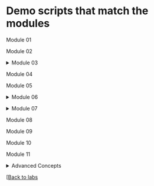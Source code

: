 # Demo scripts that match the modules

Module 01

Module 02

<details><summary>Module 03</summary><Strong> 

## Pass PipeLine Objects
  
```PowerShell
# Install this before trying any of these examples

Install-Module -Name PipelineDemo -Force
```
### Get-OpenTCPPortByVal
#### Try ByValue pipeline

```PowerShell
# ByValue Pipeline
Get-ADComputer -Filter *          |        Get-OpenTCPPortByVal

#
# Get-Member shows type                    Get-Help shows:
#--------------------------------------------------------------------
# of [ADComputer] --------------> |----->  -Computer [ADComputer]
#                                 |         Pipeline=True (ByValue)
#                                 |
#                                 |        -TcpPort [int]
#                                 |         Pipeline=False

# We can pipe the entire [ADComputer] object to Get-OpenTCPPortByVal
# because of these two reasons:
#   1. The -Computer parameter (from Get-OpenTCPPortByVal) can accept
#      pipeline using ByValue {pipeline=True  ByValue}
#   2. The type for the parameter -Computer matches the object type produced by
#      the "Get-ADComputer -Filter *" command {[ADComputer] = [ADComputer]} 
```

#### ByValue pipeline succeeds

  
---
  
### Get-OpenTCPPortByPN
#### Always try ByValue pipeline first

```PowerShell
Get-ADComputer -Filter *          |        Get-OpenTCPPortByPN
# This command produces           |        This command does NOT accept 
# an [ADComputer] object          |        [ADComputer] objects ByValue

# Get-Member shows type                    Get-Help shows:
#-----------------------------------------------------------------------------
# of [ADComputer] ------------> X | X      -Name [String]
#                                 |         Pipeline=True (ByPropertyName)
#                                 |
#                                 |        -TcpPort [int]
#                                 |         Pipeline=False
# This fails because there are no parameters in the Get-OpenTCPPortByPN command
# that:
#  1. Accept pipeline using ByValue and
#  2. Have their type matching [ADComputer]
```
#### ByValue pipeline failed --> PowerShell now tries the ByPropertyName pipeline
 
#### Resorting to ByPropertyName pipeline

```PowerShell
Get-ADComputer -Filter *          |        Get-OpenTCPPortByPN

# When Unpacking the [ADComputer] |        This command has the following
# object we find these            |        parameters:
# properties:                     |

# Get-Member shows:                        Get-Help shows:
#---------------------------------------------------------------------------
#  Name              [String] --->|----->  -Name [string]  
#  DNSHostName       [String]     |         pipeline=True  ByPropertyName
#  Enabled           [Boolean]    |  
#  DistinguishedName [String]     |        -TcpPort <Int32>
#  ObjectClass       [String]     |         Pipeline=False
#  ObjectGUID        [Guid]       |
#  SamAccountName    [String]     |
#  SID               [SID]        |
#  UserPrincipalName [String]     |

# We can pipe the value of the contents of the Name property to Get-OpenTCPPortByPN
# because of these three reasons:
#   1. The -Name parameter (from Get-OpenTCPPortByPN) can accept pipeline using
#      ByPropertyName {pipeline=True  ByPropertyName}
#   2. The property and parameter names are spelt exactly the same {Name = Name}
#   3. The types for both of the property and parameter are the same {[string] = [string]} 
```

#### ByPropertyName succeeds


---
 
### Parameter Overrides Pipeline
#### Prevents PowerShell from Piping Data

```PowerShell
Get-ADComputer -Filter *          |        Get-OpenTCPPortByPN -Name 'LON-DC1'
# When Unpacking the [ADComputer] |        This command has the following
# object we find these            |        parameters:
# properties:                     |
 
# Get-Member shows:                        Get-Help shows:
#----------------------------------------------------------------------------
#  Name              [String] --->|  XXXX  -Name [string]  
#  DNSHostName       [String]     |         pipeline=True  ByPropertyName
#  Enabled           [Boolean]    |  
#  DistinguishedName [String]     |        -TcpPort <Int32>
#  ObjectClass       [String]     |         Pipeline=False
#  ObjectGUID        [Guid]       |
#  SamAccountName    [String]     |
#  SID               [SID]        |
#  UserPrincipalName [String]     |

# We would normally be able to pipe the value of the contents of the Name property to Get-OpenTCPPortByPN
# because of these three reasons:
#   1. The -Name parameter (from Get-OpenTCPPortByPN) can accept pipeline using
#      ByPropertyName {pipeline=True  ByPropertyName}
#   2. The property and parameter names are spelt exactly the same {Name = Name}
#   3. The types for both of the property and parameter are the same {[string] = [string]}

# HOWEVER, because the -Name parameter was used on the command line, the pipeline is NOT
# permitted to pipe data to this -Name parameter. Thus using the parameter on the second command
# overrides the pipeline's ability to pipe data to that parameter.
```
---

### Parenthetical Data Passing
#### Passes Data Between Command without Pipelines

```PowerShell
Get-OpenTCPPortByPN -Name (Get-ADComputer -Filter *).Name 
# (Get-ADComputer -Filter *).Name This command creates [ADComputer] objects and then extracts the Name property
# value from each computer. As the Name property contains a [string] and the -Name parameter accepts a [string]
# the Name property data will be accepted by the -Name parameter.
# Get-ADComputer -Filter *        #        Get-OpenTCPPortByPN
# Get-Member shows:               #        Get-Help shows:
#--------------------------------------------------------------------------
#  Name              [String]     #        -Name [string]  
#  DNSHostName       [String]     #         pipeline=True  ByPropertyName
#  Enabled           [Boolean]    #  
#  DistinguishedName [String]     #        -TcpPort <Int32>
#  ObjectClass       [String]     #         Pipeline=False
#  ObjectGUID        [Guid]       #
#  SamAccountName    [String]     #
#  SID               [SID]        #
#  UserPrincipalName [String]     #
```
 

<br>

[[Back to labs](https://github.com/brentd09/AZ040Labs/blob/main/README.md#powershell-labs)


  
</Strong></details> 

Module 04

Module 05

<details><summary>Module 06</summary><Strong> 

### Demo: Hashtable, Nested Hashtable

```PowerShell
# Nesting HashTables
$Person = @{
  Name = 'Kevin'
  Age  = 36
  Address = [ordered]@{
    Street  = '2351 State Road'      
    City    = 'Austin'
    State   = 'TX'
    Country = 'USA'
  }
}

$Person.Name
$Person.Address.Street
$Person.Address


```
[Back to labs](https://github.com/brentd09/AZ040Labs/blob/main/README.md#powershell-labs)

### Demo: HashTables, ArrayLists, Nested HashTables, Ordered HashTables  

```PowerShell
[System.Collections.ArrayList]$People = @()


$Person1 = @{
  Name = 'Kevin'
  Age  = 36
  Address = [ordered]@{
    Street  = '2351 State Road'      
    City    = 'Austin'
    State   = 'TX'
    Country = 'USA'
  }
}

$Person2 = @{
  Name = 'Brian'
  Age  = 23
  Address = [ordered]@{
    Street  = '211 Mountian Road'      
    City    = 'Denver'
    State   = 'CO'
    Country = 'USA'
  }
}

$Person3 = @{
  Name = 'Diane'
  Age  = 59
  Address = [ordered]@{
    Street  = '33 Banks Road'      
    City    = 'Sydney'
    State   = 'NSW'
    Country = 'Australia'
  }
}

$Person4 = @{
  Name = 'Jill'
  Age  = 18
  Address = [ordered]@{
    Street  = '51 Main Street'      
    City    = 'Brisbane'
    State   = 'QLD'
    Country = 'Australia'
  }
}

$People.Add($Person1) *> $null
$People.Add($Person2) *> $null
$People.Add($Person3) *> $null
$People.Add($Person4) *> $null

foreach ($Person in $People) {
  Write-Host "$($Person.Name) is $($Person.Age) years old and lives at $($Person.Address.Street), $($Person.Address.City) $($Person.Address.State), $($Person.Address.Country) "
}

```

[Back to labs](https://github.com/brentd09/AZ040Labs/blob/main/README.md#powershell-labs)

### Demo: HashTables, List, Nested HashTables, Ordered HashTables 

```Powershell
# This uses a more modern non-fixed size array called [List]
# Please note [ArrayList] is old, and not recommended anymore. See the website below:
# https://learn.microsoft.com/en-us/dotnet/api/system.collections.arraylist?view=net-7.0

# Despite what the PowerShell training manual instructs regarding using [ArrayList],
# the [List] arrays are more capable and are more modern.

# To use a list you must declare what type of data is in the list, however, you can use
# [PSObject] or [object] to mean any generic objects of any type or you can declare a
# specific type like [int] or [string] etc.


[System.Collections.Generic.List[PSObject]]$People = @()


$Person1 = @{
  Name = 'Kevin'
  Age  = 36
  Address = [ordered]@{
    Street  = '2351 State Road'      
    City    = 'Austin'
    State   = 'TX'
    Country = 'USA'
  }
}

$Person2 = @{
  Name = 'Brian'
  Age  = 23
  Address = [ordered]@{
    Street  = '211 Mountian Road'      
    City    = 'Denver'
    State   = 'CO'
    Country = 'USA'
  }
}

$Person3 = @{
  Name = 'Diane'
  Age  = 59
  Address = [ordered]@{
    Street  = '33 Banks Road'      
    City    = 'Sydney'
    State   = 'NSW'
    Country = 'Australia'
  }
}

$Person4 = @{
  Name = 'Jill'
  Age  = 18
  Address = [ordered]@{
    Street  = '51 Main Street'      
    City    = 'Brisbane'
    State   = 'QLD'
    Country = 'Australia'
  }
}

$People.Add($Person1) *> $null
$People.Add($Person2) *> $null
$People.Add($Person3) *> $null
$People.Add($Person4) *> $null

foreach ($Person in $People) {
  Write-Host "$($Person.Name) is $($Person.Age) years old and lives at $($Person.Address.Street), $($Person.Address.City) $($Person.Address.State), $($Person.Address.Country) "
}
```

[Back to labs](https://github.com/brentd09/AZ040Labs/blob/main/README.md#powershell-labs)

</Strong></details>


<details><summary>Module 07</summary><Strong> 


### Demo: Foreach 

```PowerShell
# Report Which Computers Respond
$Computers = 'LON-Cl1','LON-DC1','LON-SVR1','LON-SVR2'
foreach  ($Computer in $Computers) {
  $ComputerResponded = Test-NetConnection -ComputerName $Computer -InformationLevel Quiet -WarningAction SilentlyContinue
  Write-Host "Computer $Computer responded: $ComputerResponded" 
}
```
[Back to labs](https://github.com/brentd09/AZ040Labs/blob/main/README.md#powershell-labs)


### Demo: if, elseif, else 

```PowerShell
$Weather = "Cloudy"

if ($Weather -eq "Sunny") {
  Write-Host "It's a beautiful day!"
} 
elseif ($Weather -eq "Rainy") {
  Write-Host "Don't forget your umbrella!"
} 
elseif ($Weather -eq "Cloudy") {
  Write-Host "The sky is overcast."
} 
elseif ($Weather -eq "Snowy") {
  Write-Host "Time for some snowball fights!"
} 
else {
  Write-Host "Hmm, I'm not sure what the weather is like."
}
```
[Back to labs](https://github.com/brentd09/AZ040Labs/blob/main/README.md#powershell-labs)

### Demo: if, do..until, nested loops, function, Verbose, Newline Char

```PowerShell
# MasterMind Game
function Start-MasterMind {
  [CmdletBinding()]
  Param()
  Clear-Host
  $HiddenNumbers = 1..6 | Get-Random -Count 4
  write-verbose "$HiddenNumbers"
  do {
    $WrongPos = 0
    $RightPos = 0
    do {
      [int[]]$Guess = (Read-Host -Prompt 'Enter 4 numbers 1-6 with commas to separate').split(',')
      $Guess = $Guess | Select-Object -Unique
      $HighestNumber = ($Guess | Sort-Object -Descending)[0] 
    } until ($Guess.count -eq 4 -and $HighestNumber -le 6 )
    foreach ($Index in 0..3) {
      if ($Guess[$Index] -eq $HiddenNumbers[$Index]) {$RightPos++}
      elseif ($Guess[$Index] -in $HiddenNumbers) {$WrongPos++}
    }
    Write-Host -ForegroundColor Yellow "$Guess -   RightPosition = $RightPos    WrongPosition = $WrongPos   `n" 
  } until ($RightPos -eq 4)
}

Start-MasterMind -Verbose    # The verbose parameter will show the answer before the game starts
```

[Back to labs](https://github.com/brentd09/AZ040Labs/blob/main/README.md#powershell-labs)
### Demo: Switch, Read-Host

```PowerShell
# Menu Script
Clear-Host
Write-Host Menu
Write-Host ----
Write-Host 
Write-Host 1...Add two numbers 
Write-Host 2...Multiply two numbers
Write-Host 3...Exit
Write-Host 
$Choice = Read-Host -Prompt 'Choose a menu number'
switch ($Choice) {
    1 {
      [double]$num1 = Read-Host -Prompt 'Enter the first number'
      [double]$num2 = Read-Host -Prompt 'Enter the second number'
      $num1 + $num2 
    }
    2 {
      [double]$num1 = Read-Host -Prompt 'Enter the first number'
      [double]$num2 = Read-Host -Prompt 'Enter the second number'
      $num1 * $num2 
    
    }
    3 {break}
    Default {Write-Host 'This was not a valid choice'}
}
```
[Back to labs](https://github.com/brentd09/AZ040Labs/blob/main/README.md#powershell-labs)
### Demo: For

```PowerShell
# Divide by a series of numbers
$Number = 345
for ($Count = 1; $Count -le 10; $Count++) {
  $Div = $Number / $Count
  Write-Host "$Number / $Count = $Div"
}
```

[Back to labs](https://github.com/brentd09/AZ040Labs/blob/main/README.md#powershell-labs)
### Demo: Do..Until, If, Read-Host 

```PowerShell
# Guessing Game
Clear-Host
$Turns = 0
$HiddenNumber = 1..100 | Get-Random
do {
  [int]$Guess = Read-Host -Prompt 'Enter a number from 1 to 100'
  $Turns++
  if ($Guess -gt $HiddenNumber) {Write-Host 'Your Guess was too high'}
  elseif ($Guess -lt $HiddenNumber) {Write-Host 'Your Guess was too low'}
  else {Write-Host "You Guessed the number correctly, it took you $Turns turns"}
} until ($HiddenNumber -eq $Guess)
```

[Back to labs](https://github.com/brentd09/AZ040Labs/blob/main/README.md#powershell-labs)
### Demo: Do..While, Switch, Break, Read-Host

```PowerShell
# Looping Menu Script
Clear-Host
do {
  Write-Host Menu
  Write-Host ----
  Write-Host 
  Write-Host 1...Add two numbers 
  Write-Host 2...Multiply two numbers
  Write-Host 3...Exit
  Write-Host 
  $Choice = Read-Host -Prompt 'Choose a menu number'
  switch ($Choice) {
    1 {
      [double]$num1 = Read-Host -Prompt 'Enter the first number'
      [double]$num2 = Read-Host -Prompt 'Enter the second number'
      $num1 + $num2 
    }
    2 {
      [double]$num1 = Read-Host -Prompt 'Enter the first number'
      [double]$num2 = Read-Host -Prompt 'Enter the second number'
      $num1 * $num2 
    
    }
    3 {break}
    Default {Write-Host 'This was not a valid choice'}
  }
} while ($Choice -ne 3)  
```

[Back to labs](https://github.com/brentd09/AZ040Labs/blob/main/README.md#powershell-labs)
### Demo: Break, Continue, Foreach, ArrayList 

```PowerShell
# Find Prime Numbers
function Find-Prime {
  Param (
    [int]$MaxNumber = 70
  )
  # Find Prime Numbers
  [System.Collections.ArrayList]$Primes = @()
  $Numbers = 1..$MaxNumber
  foreach  ($Number in $Numbers) {
    if ($Number -eq 1 ) {continue}
    $DivideBys = 2..$Number
    $IsPrime = $true
    foreach ($DivideBy in $DivideBys) {
      if ($DivideBy -gt ($Number / 2 + 1)) {break} # we only need to try half of the numbers 
      $Remainder = $Number % $DivideBy
      if ($Remainder -eq 0 -and $Number -ne $DivideBy) {
        $IsPrime = $false
        break # We already know this is not a prime now so no use going through the rest of the loop
      }
    }
    if ($IsPrime -eq $true) {$Primes += $Number}
  }
  
  Write-Progress -Activity Calculating Primes -Id 1 -Completed
  return $Primes
}

Find-Prime
```
[Back to labs](https://github.com/brentd09/AZ040Labs/blob/main/README.md#powershell-labs)


</Strong></details> 

Module 08

Module 09

Module 10

Module 11

<details><summary>Advanced Concepts</summary><Strong> 

### Demo: Function, Param, PSCustomObject 
 
```PowerShell
function Get-IpConfig {
  [cmdletbinding()]
  Param(
    [switch]$All
  )
  $LiveAdapter = Get-NetAdapter -Physical | Where-Object {$_.status -eq 'up'}
  $IP4 = Get-NetIPAddress -AddressFamily IPv4 | where-Object {$_.ifIndex -eq $LiveAdapter.ifIndex}
  $DNSAddr = Get-DnsClientServerAddress -AddressFamily IPv4| where-Object {$_.InterfaceIndex -eq $LiveAdapter.ifIndex}
  $IPConfig = Get-NetIPInterface -InterfaceIndex 5 -AddressFamily IPv4
  $Routes = Get-NetRoute -AddressFamily IPv4
  if ($All -eq $true){
    return [PSCustomObject][ordered]@{
      InterfaceAlias = $LiveAdapter.ifAlias
      InterfaceIndex = $LiveAdapter.ifIndex
      MACAddress     = $LiveAdapter.LinkLayerAddress
      IPV4Address    = $IP4.IPAddress
      IPV4MaskLength = $IP4.PrefixLength
      DNSServer      = $DNSAddr.Address
      DHCPEnabled    = $IPConfig.Dhcp
      DefaultGateway = ($Routes | Where-Object {$_.DestinationPrefix -match '0.0.0.0' -and $_.IfIndex -eq $LiveAdapter.ifIndex}).NextHop
    }
  }
  else { 
    return [PSCustomObject][ordered]@{
      InterfaceAlias = $LiveAdapter.ifAlias
      IPV4Address    = $IP4.IPAddress
      IPV4MaskLength = $IP4.PrefixLength
    }
  }
}

Get-IpConfig
# Get-IpConfig -All

```

[Back to labs](https://github.com/brentd09/AZ040Labs/blob/main/README.md#powershell-labs)

### Demo: Break, Continue, Foreach, ArrayList, Function, Param, PSCustomObject

```PowerShell
function Get-Prime {
  [cmdletbinding()]
  param (
     [int]$MaxNumber = 50
  )
  # Find Prime Numbers
  [System.Collections.ArrayList]$Primes = @()
  $Numbers = 1..$MaxNumber
  foreach  ($Number in $Numbers) {
    if ($Number -eq 1 ) {continue}
    $DivideBys = 2..$Number
    $IsPrime = $true
    foreach ($DivideBy in $DivideBys) {
      if ($DivideBy -gt ($Number / 2 + 1)) {break} # we only need to try half of the numbers 
      $Remainder = $Number % $DivideBy
      if ($Remainder -eq 0 -and $Number -ne $DivideBy) {
        $IsPrime = $false
        break # We already know this is not a prime now so no use going through the rest of the loop
      }
    }
    if ($IsPrime -eq $true) {$Primes += $Number}
  }
  return [PSCustomObject]@{
    Primes     = $Primes
    MaxPrime   = $Primes[-1]
    PrimeCount = $Primes.count
  }
}

$PrimeData = Get-Prime -MaxNumber 10
$PrimeData
```

[Back to labs](https://github.com/brentd09/AZ040Labs/blob/main/README.md#powershell-labs)

### Demo: Class

```PowerShell
class MyCalculator {
  [double]$FirstNumber
  [double]$SecondNumber

  MyCalculator ([double]$NumOne, [double]$NumTwo) {
    $this.FirstNumber  = $NumOne
    $this.SecondNumber = $NumTwo
  }

  [double]Multiply () {
    return $this.FirstNumber * $this.SecondNumber
  }

  [double]Divide () {
    return $this.FirstNumber / $this.SecondNumber
  }

  [double]Add () {
    return $this.FirstNumber + $this.SecondNumber
  }

  [double]Subtract () {
    return $this.FirstNumber - $this.SecondNumber
  }
}

$Calc = [MyCalculator]::New(12227,3421)
$Calc.Add()
$Calc.Subtract()
$Calc.Divide()
$Calc.Multiply()
```

[Back to labs](https://github.com/brentd09/AZ040Labs/blob/main/README.md#powershell-labs)

</Strong></details>

[[Back to labs](https://github.com/brentd09/AZ040Labs/blob/main/README.md#powershell-labs)


